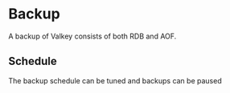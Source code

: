 # Backup
A backup of Valkey consists of both RDB and AOF.

## Schedule
The backup schedule can be tuned and backups can be paused


